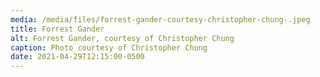 ```yaml
---
media: /media/files/forrest-gander-courtesy-christopher-chung-.jpeg
title: Forrest Gander
alt: Forrest Gander, courtesy of Christopher Chung
caption: Photo courtesy of Christopher Chung
date: 2021-04-29T12:15:00-0500
---
```

